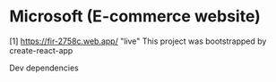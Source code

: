 # Microsoft (E-commerce website)
[1] https://fir-2758c.web.app/  "live"
This project was bootstrapped by create-react-app

Dev dependencies